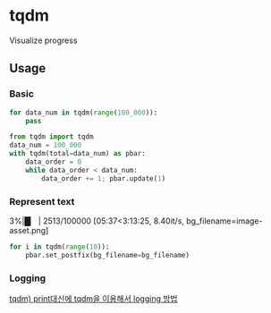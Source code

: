 # tqdm
Visualize progress

## Usage
### Basic
```python
for data_num in tqdm(range(100_000)):
    pass
```
```python
from tqdm import tqdm
data_num = 100_000
with tqdm(total=data_num) as pbar:
    data_order = 0
    while data_order < data_num:
        data_order += 1; pbar.update(1)
```
### Represent text
  3%|█▏                                           | 2513/100000 [05:37<3:13:25,  8.40it/s, bg_filename=image-asset.png]
```python
for i in tqdm(range(10)):
    pbar.set_postfix(bg_filename=bg_filename)
```
### Logging
[tqdm) print대신에 tqdm을 이용해서 logging 방법](https://data-newbie.tistory.com/746)
